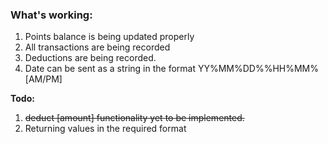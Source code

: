### **What's working:**
1. Points balance is being updated properly
2. All transactions are being recorded
3. Deductions are being recorded.
4. Date can be sent as a string in the format YY%MM%DD%%HH%MM%[AM/PM]

**Todo:**
1. ~~deduct [amount] functionality yet to be implemented.~~
2. Returning values in the required format
